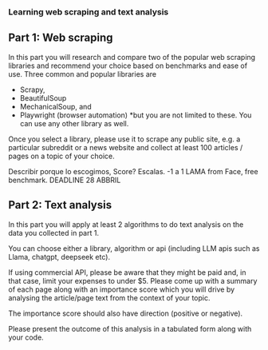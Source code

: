 ### Learning web scraping and text analysis
## Part 1: Web scraping
In this part you will research and compare two of the popular web scraping libraries and
recommend your choice based on benchmarks and ease of use.
Three common and popular libraries are 
* Scrapy,
* BeautifulSoup
* MechanicalSoup, and
* Playwright (browser automation) 
*but you are not limited to these. You can use any other library as well.

Once you select a library, please use it to scrape any public site, e.g. a particular subreddit
or a news website and collect at least 100 articles / pages on a topic of your choice.

Describir porque lo escogimos, 
Score?   Escalas.   -1  a 1 
LAMA from Face,  free benchmark.
DEADLINE 28 ABBRIL

## Part 2: Text analysis
In this part you will apply at least 2 algorithms to do text analysis on the data you collected
in part 1. 

You can choose either a library, algorithm or api (including LLM apis such as
Llama, chatgpt, deepseek etc). 

If using commercial API, please be aware that they might be paid and, in that case, limit your expenses to under $5.
Please come up with a summary of each page along with an importance score which you will drive by analysing the article/page text from the context of your topic. 

The importance score should also have direction (positive or negative).

Please present the outcome of this analysis in a tabulated form along with your code.